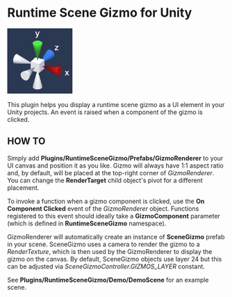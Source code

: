 # Runtime Scene Gizmo for Unity
![screenshot](screenshot.png)

This plugin helps you display a runtime scene gizmo as a UI element in your Unity projects. An event is raised when a component of the gizmo is clicked.

## HOW TO
Simply add **Plugins/RuntimeSceneGizmo/Prefabs/GizmoRenderer** to your UI canvas and position it as you like. Gizmo will always have 1:1 aspect ratio and, by default, will be placed at the top-right corner of *GizmoRenderer*. You can change the **RenderTarget** child object's pivot for a different placement.

To invoke a function when a gizmo component is clicked, use the **On Component Clicked** event of the *GizmoRenderer* object. Functions registered to this event should ideally take a **GizmoComponent** parameter (which is defined in **RuntimeSceneGizmo** namespace).

GizmoRenderer will automatically create an instance of **SceneGizmo** prefab in your scene. SceneGizmo uses a camera to render the gizmo to a *RenderTexture*, which is then used by the GizmoRenderer to display the gizmo on the canvas. By default, SceneGizmo objects use layer 24 but this can be adjusted via *SceneGizmoController.GIZMOS_LAYER* constant.

See **Plugins/RuntimeSceneGizmo/Demo/DemoScene** for an example scene.
